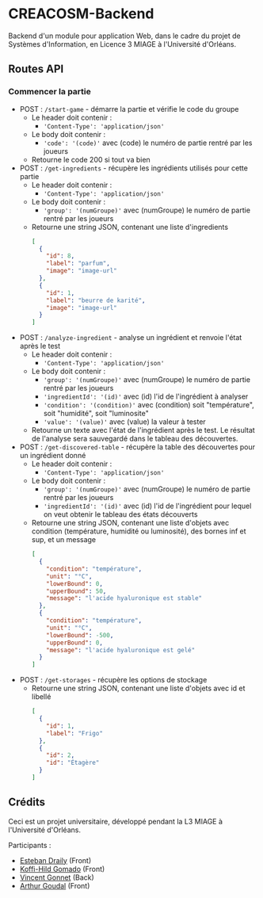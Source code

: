 # CREACOSM-Backend

Backend d'un module pour application Web, dans le cadre du projet de Systèmes d'Information, en Licence 3 MIAGE à l'Université d'Orléans.

## Routes API

### Commencer la partie

- POST : `/start-game` - démarre la partie et vérifie le code du groupe
  - Le header doit contenir :
    - `'Content-Type': 'application/json'`
  - Le body doit contenir :
    - `'code': '(code)'` avec (code) le numéro de partie rentré par les joueurs
  - Retourne le code 200 si tout va bien
- POST : `/get-ingredients` - récupère les ingrédients utilisés pour cette partie
  - Le header doit contenir :
    - `'Content-Type': 'application/json'`
  - Le body doit contenir :
    - `'group': '(numGroupe)'` avec (numGroupe) le numéro de partie rentré par les joueurs
  - Retourne une string JSON, contenant une liste d'ingredients
    ```json
    [
      {
        "id": 8,
        "label": "parfum",
        "image": "image-url"
      },
      {
        "id": 1,
        "label": "beurre de karité",
        "image": "image-url"
      }
    ]
    ```
- POST : `/analyze-ingredient` - analyse un ingrédient et renvoie l'état après le test
  - Le header doit contenir :
    - `'Content-Type': 'application/json'`
  - Le body doit contenir :
    - `'group': '(numGroupe)'` avec (numGroupe) le numéro de partie rentré par les joueurs
    - `'ingredientId': '(id)'` avec (id) l'id de l'ingrédient à analyser
    - `'condition': '(condition)'` avec (condition) soit "température", soit "humidité", soit "luminosite"
    - `'value': '(value)'` avec (value) la valeur à tester
  - Retourne un texte avec l'état de l'ingrédient après le test. Le résultat de l'analyse sera sauvegardé dans le tableau des découvertes.
- POST : `/get-discovered-table` - récupère la table des découvertes pour un ingrédient donné
  - Le header doit contenir :
    - `'Content-Type': 'application/json'`
  - Le body doit contenir :
    - `'group': '(numGroupe)'` avec (numGroupe) le numéro de partie rentré par les joueurs
    - `'ingredientId': '(id)'` avec (id) l'id de l'ingrédient pour lequel on veut obtenir le tableau des états découverts
  - Retourne une string JSON, contenant une liste d'objets avec condition (température, humidité ou luminosité), des bornes inf et sup, et un message
    ```json
    [
      {
        "condition": "température",
        "unit": "°C",
        "lowerBound": 0,
        "upperBound": 50,
        "message": "l'acide hyaluronique est stable"
      },
      {
        "condition": "température",
        "unit": "°C",
        "lowerBound": -500,
        "upperBound": 0,
        "message": "l'acide hyaluronique est gelé"
      }
    ]
    ```
- POST : `/get-storages` - récupère les options de stockage
  - Retourne une string JSON, contenant une liste d'objets avec id et libellé
    ```json
    [
      {
        "id": 1,
        "label": "Frigo"
      },
      {
        "id": 2,
        "id": "Étagère"
      }
    ]
    ```

## Crédits

Ceci est un projet universitaire, développé pendant la L3 MIAGE à l'Université d'Orléans.

Participants :

- [Esteban Draily](https://github.com/estelar9) (Front)
- [Koffi-Hild Gomado](https://github.com/hild365) (Front)
- [Vincent Gonnet](https://github.com/VincentGonnet) (Back)
- [Arthur Goudal](https://github.com/GOUDALArthur) (Front)
